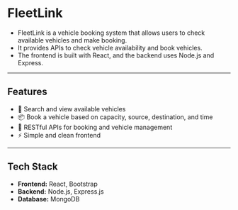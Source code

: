 # FleetLink

- FleetLink is a vehicle booking system that allows users to check available vehicles and make booking.
- It provides APIs to check vehicle availability and book vehicles.  
- The frontend is built with React, and the backend uses Node.js and Express.

---

## Features

- 🚚 Search and view available vehicles  
- 📦 Book a vehicle based on capacity, source, destination, and time
- 🔄 RESTful APIs for booking and vehicle management  
- ⚡ Simple and clean frontend 

---

## Tech Stack

- **Frontend:** React, Bootstrap  
- **Backend:** Node.js, Express.js  
- **Database:** MongoDB  

